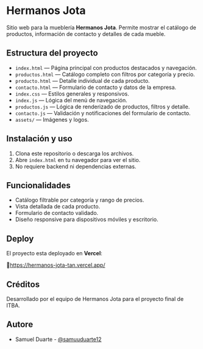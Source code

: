 ﻿# Hermanos Jota

Sitio web para la mueblería **Hermanos Jota**. Permite mostrar el catálogo de productos, información de contacto y detalles de cada mueble.

## Estructura del proyecto

- `index.html` — Página principal con productos destacados y navegación.
- `productos.html` — Catálogo completo con filtros por categoría y precio.
- `producto.html` — Detalle individual de cada producto.
- `contacto.html` — Formulario de contacto y datos de la empresa.
- `index.css` — Estilos generales y responsivos.
- `index.js` — Lógica del menú de navegación.
- `productos.js` — Lógica de renderizado de productos, filtros y detalle.
- `contacto.js` — Validación y notificaciones del formulario de contacto.
- `assets/` — Imágenes y logos.

## Instalación y uso

1. Clona este repositorio o descarga los archivos.
2. Abre `index.html` en tu navegador para ver el sitio.
3. No requiere backend ni dependencias externas.

## Funcionalidades

- Catálogo filtrable por categoría y rango de precios.
- Vista detallada de cada producto.
- Formulario de contacto validado.
- Diseño responsive para dispositivos móviles y escritorio.

## Deploy

El proyecto esta deployado en **Vercel**:

🔗https://hermanos-jota-tan.vercel.app/

## Créditos

Desarrollado por el equipo de Hermanos Jota para el proyecto final de ITBA.

## Autore

- Samuel Duarte - [@samuuduarte12](https://github.com/Samuuduarte12)

